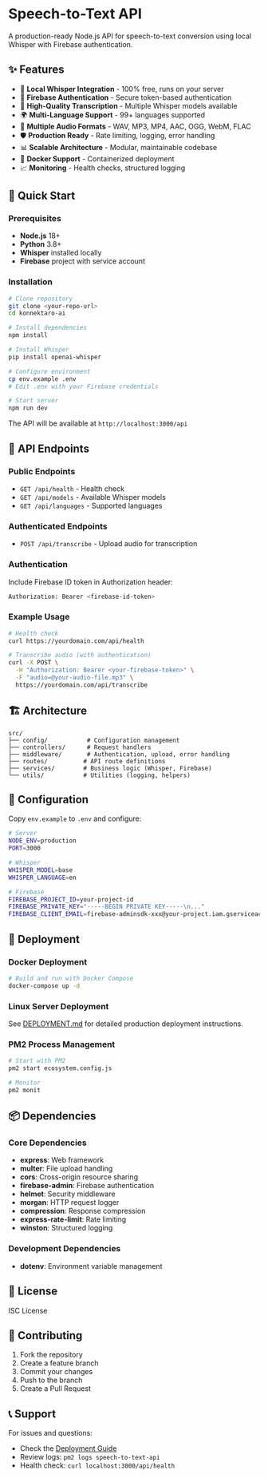 # Speech-to-Text API

A production-ready Node.js API for speech-to-text conversion using local Whisper with Firebase authentication.

## ✨ Features

- 🎤 **Local Whisper Integration** - 100% free, runs on your server
- 🔐 **Firebase Authentication** - Secure token-based authentication
- 📝 **High-Quality Transcription** - Multiple Whisper models available
- 🌍 **Multi-Language Support** - 99+ languages supported
- 🔄 **Multiple Audio Formats** - WAV, MP3, MP4, AAC, OGG, WebM, FLAC
- 🛡️ **Production Ready** - Rate limiting, logging, error handling
- 📊 **Scalable Architecture** - Modular, maintainable codebase
- 🐳 **Docker Support** - Containerized deployment
- 📈 **Monitoring** - Health checks, structured logging

## 🚀 Quick Start

### Prerequisites

- **Node.js** 18+
- **Python** 3.8+
- **Whisper** installed locally
- **Firebase** project with service account

### Installation

```bash
# Clone repository
git clone <your-repo-url>
cd konnektaro-ai

# Install dependencies
npm install

# Install Whisper
pip install openai-whisper

# Configure environment
cp env.example .env
# Edit .env with your Firebase credentials

# Start server
npm run dev
```

The API will be available at `http://localhost:3000/api`

## 📡 API Endpoints

### Public Endpoints

- `GET /api/health` - Health check
- `GET /api/models` - Available Whisper models  
- `GET /api/languages` - Supported languages

### Authenticated Endpoints

- `POST /api/transcribe` - Upload audio for transcription

### Authentication

Include Firebase ID token in Authorization header:

```bash
Authorization: Bearer <firebase-id-token>
```

### Example Usage

```bash
# Health check
curl https://yourdomain.com/api/health

# Transcribe audio (with authentication)
curl -X POST \
  -H "Authorization: Bearer <your-firebase-token>" \
  -F "audio=@your-audio-file.mp3" \
  https://yourdomain.com/api/transcribe
```

## 🏗️ Architecture

```
src/
├── config/           # Configuration management
├── controllers/      # Request handlers
├── middleware/       # Authentication, upload, error handling
├── routes/          # API route definitions
├── services/        # Business logic (Whisper, Firebase)
└── utils/           # Utilities (logging, helpers)
```

## 🔧 Configuration

Copy `env.example` to `.env` and configure:

```bash
# Server
NODE_ENV=production
PORT=3000

# Whisper
WHISPER_MODEL=base
WHISPER_LANGUAGE=en

# Firebase
FIREBASE_PROJECT_ID=your-project-id
FIREBASE_PRIVATE_KEY="-----BEGIN PRIVATE KEY-----\n..."
FIREBASE_CLIENT_EMAIL=firebase-adminsdk-xxx@your-project.iam.gserviceaccount.com
```

## 🚀 Deployment

### Docker Deployment

```bash
# Build and run with Docker Compose
docker-compose up -d
```

### Linux Server Deployment

See [DEPLOYMENT.md](./DEPLOYMENT.md) for detailed production deployment instructions.

### PM2 Process Management

```bash
# Start with PM2
pm2 start ecosystem.config.js

# Monitor
pm2 monit
```

## 📦 Dependencies

### Core Dependencies
- **express**: Web framework
- **multer**: File upload handling
- **cors**: Cross-origin resource sharing
- **firebase-admin**: Firebase authentication
- **helmet**: Security middleware
- **morgan**: HTTP request logger
- **compression**: Response compression
- **express-rate-limit**: Rate limiting
- **winston**: Structured logging

### Development Dependencies
- **dotenv**: Environment variable management

## 📄 License

ISC License

## 🤝 Contributing

1. Fork the repository
2. Create a feature branch
3. Commit your changes
4. Push to the branch
5. Create a Pull Request

## 📞 Support

For issues and questions:
- Check the [Deployment Guide](./DEPLOYMENT.md)
- Review logs: `pm2 logs speech-to-text-api`
- Health check: `curl localhost:3000/api/health`

